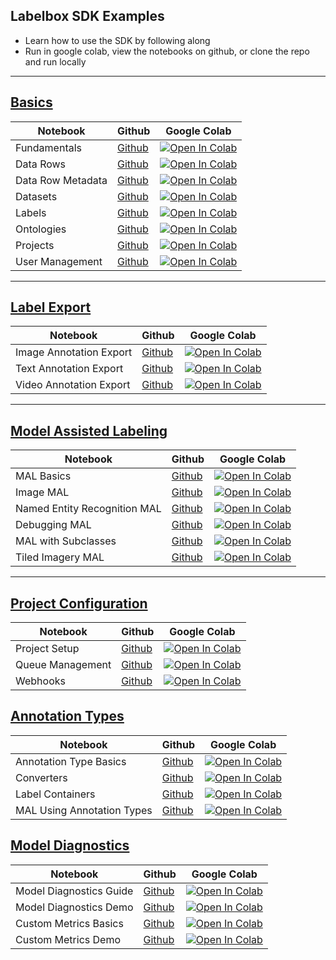 ## Labelbox SDK Examples

* Learn how to use the SDK by following along
* Run in google colab, view the notebooks on github, or clone the repo and run locally


------

## [Basics](basics)

| Notebook                    | Github                            | Google Colab |
| --------------------------- | --------------------------------- | ------------ |
| Fundamentals                | [Github](basics/basics.ipynb)     | [![Open In Colab](https://colab.research.google.com/assets/colab-badge.svg)](https://colab.research.google.com/github/Labelbox/labelbox-python/blob/develop/examples/basics/basics.ipynb) |
| Data Rows                   | [Github](basics/data_rows.ipynb)  | [![Open In Colab](https://colab.research.google.com/assets/colab-badge.svg)](https://colab.research.google.com/github/Labelbox/labelbox-python/blob/develop/examples/basics/data_rows.ipynb) |
| Data Row Metadata           | [Github](basics/data_row_metadata.ipynb)  | [![Open In Colab](https://colab.research.google.com/assets/colab-badge.svg)](https://colab.research.google.com/github/Labelbox/labelbox-python/blob/develop/examples/basics/data_row_metadata.ipynb) |
| Datasets                    | [Github](basics/datasets.ipynb)   | [![Open In Colab](https://colab.research.google.com/assets/colab-badge.svg)](https://colab.research.google.com/github/Labelbox/labelbox-python/blob/develop/examples/basics/datasets.ipynb) |
| Labels                      | [Github](basics/labels.ipynb)     | [![Open In Colab](https://colab.research.google.com/assets/colab-badge.svg)](https://colab.research.google.com/github/Labelbox/labelbox-python/blob/develop/examples/basics/labels.ipynb) |
| Ontologies                  | [Github](basics/ontologies.ipynb) | [![Open In Colab](https://colab.research.google.com/assets/colab-badge.svg)](https://colab.research.google.com/github/Labelbox/labelbox-python/blob/develop/examples/basics/ontologies.ipynb) |
| Projects                    | [Github](basics/projects.ipynb)   | [![Open In Colab](https://colab.research.google.com/assets/colab-badge.svg)](https://colab.research.google.com/github/Labelbox/labelbox-python/blob/develop/examples/basics/projects.ipynb) |
| User Management             | [Github](basics/user_management.ipynb)   | [![Open In Colab](https://colab.research.google.com/assets/colab-badge.svg)](https://colab.research.google.com/github/Labelbox/labelbox-python/blob/develop/examples/basics/user_management.ipynb) |
------

## [Label Export](label_export)

| Notebook                    | Github                            | Google Colab |
| --------------------------- | --------------------------------- | ------------ |
| Image Annotation Export     | [Github](label_export/images.ipynb)  | [![Open In Colab](https://colab.research.google.com/assets/colab-badge.svg)](https://colab.research.google.com/github/Labelbox/labelbox-python/blob/develop/examples/label_export/images.ipynb) |
| Text Annotation Export      | [Github](label_export/text.ipynb)    | [![Open In Colab](https://colab.research.google.com/assets/colab-badge.svg)](https://colab.research.google.com/github/Labelbox/labelbox-python/blob/develop/examples/label_export/text.ipynb) |
| Video Annotation Export     | [Github](label_export/video.ipynb)   | [![Open In Colab](https://colab.research.google.com/assets/colab-badge.svg)](https://colab.research.google.com/github/Labelbox/labelbox-python/blob/develop/examples/label_export/video.ipynb) |
------

## [Model Assisted Labeling](model_assisted_labeling)

| Notebook                    | Github                            | Google Colab |
| --------------------------- | --------------------------------- | ------------ |
| MAL Basics                    | [Github](model_assisted_labeling/mal_basics.ipynb)            | [![Open In Colab](https://colab.research.google.com/assets/colab-badge.svg)](https://colab.research.google.com/github/Labelbox/labelbox-python/blob/develop/examples/model_assisted_labeling/mal_basics.ipynb) |
| Image MAL                     | [Github](model_assisted_labeling/image_mal.ipynb)             | [![Open In Colab](https://colab.research.google.com/assets/colab-badge.svg)](https://colab.research.google.com/github/Labelbox/labelbox-python/blob/develop/examples/model_assisted_labeling/image_mal.ipynb) |
| Named Entity Recognition MAL  | [Github](model_assisted_labeling/ner_mal.ipynb)               | [![Open In Colab](https://colab.research.google.com/assets/colab-badge.svg)](https://colab.research.google.com/github/Labelbox/labelbox-python/blob/develop/examples/model_assisted_labeling/ner_mal.ipynb) |
| Debugging MAL                 | [Github](model_assisted_labeling/debugging_mal.ipynb)         | [![Open In Colab](https://colab.research.google.com/assets/colab-badge.svg)](https://colab.research.google.com/github/Labelbox/labelbox-python/blob/develop/examples/model_assisted_labeling/debugging_mal.ipynb) |
| MAL with Subclasses           | [Github](model_assisted_labeling/mal_with_subclasses.ipynb)   | [![Open In Colab](https://colab.research.google.com/assets/colab-badge.svg)](https://colab.research.google.com/github/Labelbox/labelbox-python/blob/develop/examples/model_assisted_labeling/mal_with_subclasses.ipynb) |
| Tiled Imagery MAL    | [Github](model_assisted_labeling/tiled_imagery_mal.ipynb)   | [![Open In Colab](https://colab.research.google.com/assets/colab-badge.svg)](https://colab.research.google.com/github/Labelbox/labelbox-python/blob/develop/examples/model_assisted_labeling/tiled_imagery_mal.ipynb) |

------

## [Project Configuration](project_configuration)

| Notebook                    | Github                            | Google Colab |
| --------------------------- | --------------------------------- | ------------ |
| Project Setup  | [Github](project_configuration/project_setup.ipynb)               | [![Open In Colab](https://colab.research.google.com/assets/colab-badge.svg)](https://colab.research.google.com/github/Labelbox/labelbox-python/blob/develop/examples/project_configuration/project_setup.ipynb) |
| Queue Management                 | [Github](project_configuration/queue_management.ipynb)         | [![Open In Colab](https://colab.research.google.com/assets/colab-badge.svg)](https://colab.research.google.com/github/Labelbox/labelbox-python/blob/develop/examples/project_configuration/queue_management.ipynb) |
| Webhooks           | [Github](project_configuration/webhooks.ipynb)   | [![Open In Colab](https://colab.research.google.com/assets/colab-badge.svg)](https://colab.research.google.com/github/Labelbox/labelbox-python/blob/develop/examples/project_configuration/webhooks.ipynb) |


## [Annotation Types](annotation_types)

| Notebook                    | Github                            | Google Colab |
| --------------------------- | --------------------------------- | ------------ |
| Annotation Type Basics  | [Github](annotation_types/basics.ipynb)               | [![Open In Colab](https://colab.research.google.com/assets/colab-badge.svg)](https://colab.research.google.com/github/Labelbox/labelbox-python/blob/develop/examples/annotation_types/basics.ipynb) |
| Converters                 | [Github](annotation_types/converters.ipynb)         | [![Open In Colab](https://colab.research.google.com/assets/colab-badge.svg)](https://colab.research.google.com/github/Labelbox/labelbox-python/blob/develop/examples/annotation_types/converters.ipynb) |
| Label Containers           | [Github](annotation_types/label_containers.ipynb)   | [![Open In Colab](https://colab.research.google.com/assets/colab-badge.svg)](https://colab.research.google.com/github/Labelbox/labelbox-python/blob/develop/examples/annotation_types/label_containers.ipynb) |
| MAL Using Annotation Types | [Github](annotation_types/mal_using_annotation_types.ipynb)   | [![Open In Colab](https://colab.research.google.com/assets/colab-badge.svg)](https://colab.research.google.com/github/Labelbox/labelbox-python/blob/develop/examples/annotation_types/mal_using_annotation_types.ipynb) |

## [Model Diagnostics](model_diagnostics)
| Notebook                    | Github                            | Google Colab |
| --------------------------- | --------------------------------- | ------------ |
| Model Diagnostics Guide  | [Github](model_diagnostics/model_diagnostics_guide.ipynb) | [![Open In Colab](https://colab.research.google.com/assets/colab-badge.svg)](https://colab.research.google.com/github/Labelbox/labelbox-python/blob/develop/examples/model_diagnostics/model_diagnostics_guide.ipynb) |
| Model Diagnostics Demo  | [Github](model_diagnostics/model_diagnostics_demo.ipynb) | [![Open In Colab](https://colab.research.google.com/assets/colab-badge.svg)](https://colab.research.google.com/github/Labelbox/labelbox-python/blob/develop/examples/model_diagnostics/model_diagnostics_demo.ipynb) |
| Custom Metrics Basics  | [Github](model_diagnostics/custom_metrics_basics.ipynb) | [![Open In Colab](https://colab.research.google.com/assets/colab-badge.svg)](https://colab.research.google.com/github/Labelbox/labelbox-python/blob/develop/examples/model_diagnostics/custom_metrics_basics.ipynb) |
| Custom Metrics Demo  | [Github](model_diagnostics/custom_metrics_demo.ipynb) | [![Open In Colab](https://colab.research.google.com/assets/colab-badge.svg)](https://colab.research.google.com/github/Labelbox/labelbox-python/blob/develop/examples/model_diagnostics/custom_metrics_demo.ipynb) |

